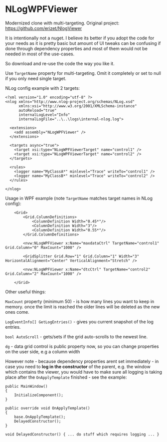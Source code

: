 # NLogWPFViewer
Modernized clone with multi-targeting. Original project: https://github.com/erizet/NlogViewer

It is intentionally not a nuget. I believe its better if you adopt the code for your needs as it is pretty basic but amount of UI tweaks can be confusing if done through dependency properties and most of them would not be needed in most of the use-cases.

So download and re-use the code the way you like it.

Use `TargetName` property for multi-targeting. Omit it completely or set to null if you only need single target.

NLog config example with 2 targets:

```
<?xml version="1.0" encoding="utf-8" ?>
<nlog xmlns="http://www.nlog-project.org/schemas/NLog.xsd"
      xmlns:xsi="http://www.w3.org/2001/XMLSchema-instance"
      autoReload="true"
      internalLogLevel="Info"
      internalLogFile="..\..\logs\internal-nlog.log">

  <extensions>
    <add assembly="NLogWPFViewer" />
  </extensions>
  
  <targets async="true">
    <target xsi:type="NLogWPFViewerTarget" name="control1" />
    <target xsi:type="NLogWPFViewerTarget" name="control2" />
  </targets>

  <rules>
    <logger name="MyClassA*" minlevel="Trace" writeTo="control1" />
    <logger name="MyClassB*" minlevel="Trace" writeTo="control2" />
  </rules>
  
</nlog>
```

Usage in WPF example (note `TargetName` matches target names in NLog config):

```
    <Grid>
        <Grid.ColumnDefinitions>
            <ColumnDefinition Width="0.45*"/>
            <ColumnDefinition Width="3"/>
            <ColumnDefinition Width="0.55*"/>
        </Grid.ColumnDefinitions>

        <nvw:NLogWPFViewer x:Name="maxdataCtrl" TargetName="control1" Grid.Column="0" MaxCount="1000" />

        <GridSplitter Grid.Row="1" Grid.Column="1" Width="3" HorizontalAlignment="Center" VerticalAlignment="Stretch" />
        
        <nvw:NLogWPFViewer x:Name="dtcCtrl" TargetName="control2" Grid.Column="2" MaxCount="1000" />

    </Grid>
```

Other useful things:

`MaxCount` property (minimum 50) - is how many lines you want to keep in memory. once the limit is reached the older lines will be deleted as the new ones come.

`LogEventInfo[] GetLogEntries()` - gives you current snapshot of the log entries.

`bool AutoScroll` - gets/sets if the grid auto-scrolls to the newest line.

`dg` - data grid control is public property now, so you can change properties on the user side, e.g a column width

However note - because dependency properties arent set immediately - in case you need to **log in the constructor** of the parent, e.g. the window which contains the viewer, you would have to make sure all logging is taking place after the `OnApplyTemplate` finished - see the example:

```
public MainWindow()
{
    InitializeComponent();
}

public override void OnApplyTemplate()
{
    base.OnApplyTemplate();
    DelayedConstructor();
}

void DelayedConstructor() { ... do stuff which requires logging ... }

```



